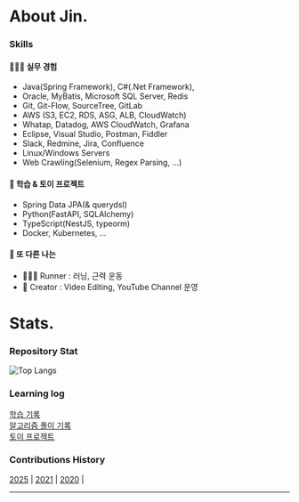 # About Jin.

### Skills

#### 👨🏻‍💻 실무 경험
- Java(Spring Framework), C#(.Net Framework),  
- Oracle, MyBatis, Microsoft SQL Server, Redis  
- Git, Git-Flow, SourceTree, GitLab  
- AWS (S3, EC2, RDS, ASG, ALB, CloudWatch)  
- Whatap, Datadog, AWS CloudWatch, Grafana  
- Eclipse, Visual Studio, Postman, Fiddler  
- Slack, Redmine, Jira, Confluence  
- Linux/Windows Servers  
- Web Crawling(Selenium, Regex Parsing, ...)  
  
#### 📖 학습 & 토이 프로젝트

- Spring Data JPA(& querydsl)
- Python(FastAPI, SQLAlchemy)
- TypeScript(NestJS, typeorm)
- Docker, Kubernetes, ... 

#### 💪 또 다른 나는 

- 🏃‍♀️‍➡️ Runner : 러닝, 근력 운동  
- 🎥 Creator : Video Editing, YouTube Channel 운영    

# Stats.

### Repository Stat

![Top Langs](https://github-readme-stats.vercel.app/api/top-langs/?username=eljay0921&layout=compact&theme=blueberry)

### Learning log

[학습 기록](https://github.com/eljay0921/learning-log-repo)  
[알고리즘 풀이 기록](https://github.com/eljay0921/algorithms)  
[토이 프로젝트](https://github.com/eljay0921/toy-projects)  

### Contributions History
[2025](https://github.com/eljay0921?tab=overview&from=2025-01-01&to=2025-12-31) |
[2021](https://github.com/eljay0921?tab=overview&from=2021-01-01&to=2021-12-31) |
[2020](https://github.com/eljay0921?tab=overview&from=2020-01-01&to=2020-12-31) |

---
